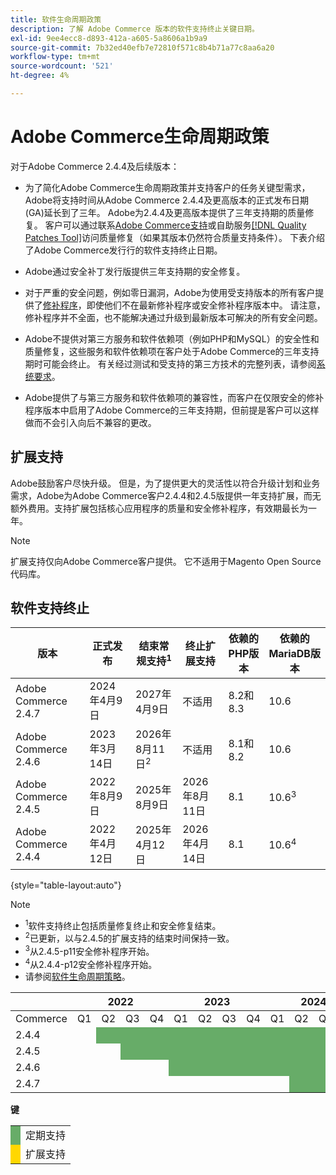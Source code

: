 ```yaml
---
title: 软件生命周期政策
description: 了解 Adobe Commerce 版本的软件支持终止关键日期。
exl-id: 9ee4ecc8-d893-412a-a605-5a8606a1b9a9
source-git-commit: 7b32ed40efb7e72810f571c8b4b71a77c8aa6a20
workflow-type: tm+mt
source-wordcount: '521'
ht-degree: 4%

---
```



# Adobe Commerce生命周期政策

对于Adobe Commerce 2.4.4及后续版本：

- 为了简化Adobe Commerce生命周期政策并支持客户的任务关键型需求，Adobe将支持时间从Adobe Commerce 2.4.4及更高版本的正式发布日期(GA)延长到了三年。 Adobe为2.4.4及更高版本提供了三年支持期的质量修复。 客户可以通过联系[Adobe Commerce支持](https://experienceleague.adobe.com/en/docs/commerce-knowledge-base/kb/help-center-guide/magento-help-center-user-guide)或自助服务[[!DNL Quality Patches Tool]](https://experienceleague.adobe.com/tools/commerce-quality-patches/index.html)访问质量修复（如果其版本仍然符合质量支持条件）。 下表介绍了Adobe Commerce发行行的软件支持终止日期。

- Adobe通过安全补丁发行版提供三年支持期的安全修复。

- 对于严重的安全问题，例如零日漏洞，Adobe为使用受支持版本的所有客户提供了[修补程序](https://support.magento.com/hc/en-us/sections/360003869892-Known-issues-patches-attached-)，即使他们不在最新修补程序或安全修补程序版本中。 请注意，修补程序并不全面，也不能解决通过升级到最新版本可解决的所有安全问题。

- Adobe不提供对第三方服务和软件依赖项（例如PHP和MySQL）的安全性和质量修复，这些服务和软件依赖项在客户处于Adobe Commerce的三年支持期时可能会终止。 有关经过测试和受支持的第三方技术的完整列表，请参阅[系统要求](../installation/system-requirements.md)。

- Adobe提供了与第三方服务和软件依赖项的兼容性，而客户在仅限安全的修补程序版本中启用了Adobe Commerce的三年支持期，但前提是客户可以这样做而不会引入向后不兼容的更改。

## 扩展支持

Adobe鼓励客户尽快升级。 但是，为了提供更大的灵活性以符合升级计划和业务需求，Adobe为Adobe Commerce客户2.4.4和2.4.5版提供一年支持扩展，而无额外费用。支持扩展包括核心应用程序的质量和安全修补程序，有效期最长为一年。

>[!NOTE]
>
>扩展支持仅向Adobe Commerce客户提供。 它不适用于Magento Open Source代码库。

## 软件支持终止

| 版本 | 正式发布 | 结束常规支持<sup>1</sup> | 终止扩展支持 | 依赖的PHP版本 | 依赖的MariaDB版本 |
|----------------------|----------------------|------------------------------------|-------------------------|-----------------------|------------------------------|
| Adobe Commerce 2.4.7 | 2024年4月9日 | 2027年4月9日 | 不适用 | 8.2和8.3 | 10.6 |
| Adobe Commerce 2.4.6 | 2023年3月14日 | 2026年8月11日<sup>2</sup> | 不适用 | 8.1和8.2 | 10.6 |
| Adobe Commerce 2.4.5 | 2022年8月9日 | 2025年8月9日 | 2026年8月11日 | 8.1 | 10.6<sup>3</sup> |
| Adobe Commerce 2.4.4 | 2022年4月12日 | 2025年4月12日 | 2026年4月14日 | 8.1 | 10.6<sup>4</sup> |

{style="table-layout:auto"}

>[!NOTE]
>
>- <sup>1</sup>软件支持终止包括质量修复终止和安全修复结束。
>- <sup>2</sup>已更新，以与2.4.5的扩展支持的结束时间保持一致。
>- <sup>3</sup>从2.4.5-p11安全修补程序开始。
>- <sup>4</sup>从2.4.4-p12安全修补程序开始。
>- 请参阅[软件生命周期策略](https://www.adobe.com/content/dam/cc/en/legal/terms/enterprise/pdfs/Adobe-Commerce-Software-Lifecycle-Policy.pdf)。

<table style="table-layout:auto">
<thead>
  <tr>
    <th colspan="1"></th>
    <th colspan="4">2022</th>
    <th colspan="4">2023</th>
    <th colspan="4">2024</th>
    <th colspan="4">2025</th>
    <th colspan="4">2026</th>
    <th colspan="4">2027</th>
  </tr>
</thead>
<tbody>
  <tr>
    <td>Commerce</td>
    <td>Q1</td>
    <td>Q2</td>
    <td>Q3</td>
    <td>Q4</td>
    <td>Q1</td>
    <td>Q2</td>
    <td>Q3</td>
    <td>Q4</td>
    <td>Q1</td>
    <td>Q2</td>
    <td>Q3</td>
    <td>Q4</td>
    <td>Q1</td>
    <td>Q2</td>
    <td>Q3</td>
    <td>Q4</td>
    <td>Q1</td>
    <td>Q2</td>
    <td>Q3</td>
    <td>Q4</td>
    <td>Q1</td>
    <td>Q2</td>
    <td>Q3</td>
    <td>Q4</td>
  </tr>
  <tr>
    <td>2.4.4</td>
    <td></td>
    <td colspan="13" style="background-color:#67ac68;"></td>
    <td colspan="4" style="background-color:#ffd700;"></td>
    <td colspan="6"></td>
  </tr>
  <tr>
    <td>2.4.5</td>
    <td colspan="2"></td>
    <td colspan="13" style="background-color:#67ac68;"></td>
    <td colspan="4" style="background-color:#ffd700;"></td>
    <td colspan="6"></td>
  </tr>
  <tr>
    <td>2.4.6</td>
    <td colspan="4"></td>
    <td colspan="15" style="background-color:#67ac68;"></td>
    <td colspan="8"></td>
  </tr>
  <tr>
    <td>2.4.7</td>
    <td colspan="9"></td>
    <td colspan="13" style="background-color:#67ac68;"></td>
    <td colspan="2"></td>
  </tr>
</tbody>
</table>

**键**

<table style="table-layout:auto">
 <tbody>
  <tr>
   <td style="background-color:#67ac68;"></td>
   <td>定期支持</td>
  </tr>
  <tr>
   <td style="background-color:#ffd700;"></td>
   <td>扩展支持</td>
  </tr>
 </tbody>
</table>
